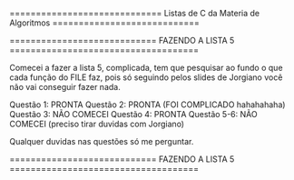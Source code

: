 ============================= Listas de C da Materia de Algoritmos ============================


============================ FAZENDO A LISTA 5 ====================================


Comecei a fazer a lista 5, complicada, tem que pesquisar ao fundo o que cada função do FILE faz, pois só seguindo pelos slides
de Jorgiano você não vai conseguir fazer nada.

Questão 1: PRONTA
Questão 2: PRONTA (FOI COMPLICADO hahahahaha)
Questão 3: NÃO COMECEI
Questão 4: PRONTA
Questão 5-6: NÃO COMECEI (preciso tirar duvidas com Jorgiano)

Qualquer duvidas nas questões só me perguntar.

============================ FAZENDO A LISTA 5 ====================================







